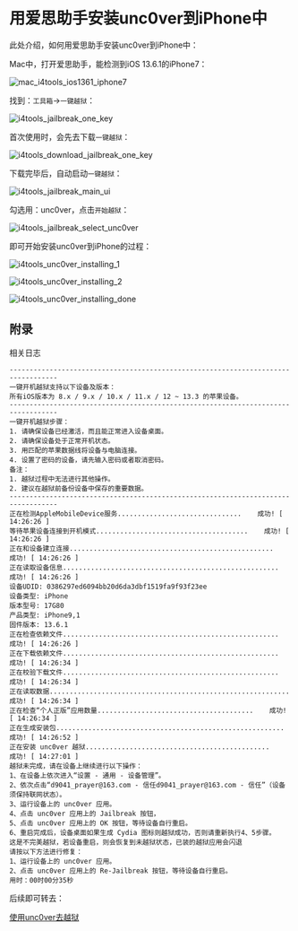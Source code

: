# 用爱思助手安装unc0ver到iPhone中

此处介绍，如何用爱思助手安装unc0ver到iPhone中：

Mac中，打开爱思助手，能检测到iOS 13.6.1的iPhone7：

![mac_i4tools_ios1361_iphone7](../../../../../assets/img/mac_i4tools_ios1361_iphone7.png)

找到：`工具箱`->`一键越狱`：

![i4tools_jailbreak_one_key](../../../../../assets/img/i4tools_jailbreak_one_key.png)

首次使用时，会先去下载`一键越狱`：

![i4tools_download_jailbreak_one_key](../../../../../assets/img/i4tools_download_jailbreak_one_key.png)

下载完毕后，自动启动`一键越狱`：

![i4tools_jailbreak_main_ui](../../../../../assets/img/i4tools_jailbreak_main_ui.png)

勾选用：unc0ver，点击`开始越狱`：

![i4tools_jailbreak_select_unc0ver](../../../../../assets/img/i4tools_jailbreak_select_unc0ver.png)

即可开始安装unc0ver到iPhone的过程：

![i4tools_unc0ver_installing_1](../../../../../assets/img/i4tools_unc0ver_installing.png)

![i4tools_unc0ver_installing_2](../../../../../assets/img/i4tools_unc0ver_installing_2.png)

![i4tools_unc0ver_installing_done](../../../../../assets/img/i4tools_unc0ver_installing_done.png)


## 附录

相关日志

```log
----------------------------------------------------------------------------------
一键开机越狱支持以下设备及版本：
所有iOS版本为 8.x / 9.x / 10.x / 11.x / 12 ~ 13.3 的苹果设备。
----------------------------------------------------------------------------------
一键开机越狱步骤：
1. 请确保设备已经激活，而且能正常进入设备桌面。
2. 请确保设备处于正常开机状态。
3. 用匹配的苹果数据线将设备与电脑连接。
4. 设置了密码的设备，请先输入密码或者取消密码。
备注：
1. 越狱过程中无法进行其他操作。
2. 建议在越狱前备份设备中保存的重要数据。
----------------------------------------------------------------------------------
正在检测AppleMobileDevice服务...............................    成功! [ 14:26:26 ]
等待苹果设备连接到开机模式......................................    成功! [ 14:26:26 ]
正在和设备建立连接...................................................    成功! [ 14:26:26 ]
正在读取设备信息......................................................    成功! [ 14:26:26 ]
设备UDID: 0386297ed6094bb20d6da3dbf1519fa9f93f23ee
设备类型: iPhone
版本型号: 17G80
产品类型: iPhone9,1
固件版本: 13.6.1
正在检查依赖文件......................................................    成功! [ 14:26:26 ]
正在下载依赖文件......................................................    成功! [ 14:26:34 ]
正在校验下载文件......................................................    成功! [ 14:26:34 ]
正在读取数据............................................................    成功! [ 14:26:34 ]
正在检查“个人正版”应用数量.......................................    成功! [ 14:26:34 ]
正在生成安装包.........................................................    成功! [ 14:26:52 ]
正在安装 unc0ver 越狱..............................................    成功! [ 14:27:01 ]
越狱未完成，请在设备上继续进行以下操作：
1、在设备上依次进入“设置 - 通用 - 设备管理”。
2、依次点击“d9041_prayer@163.com - 信任d9041_prayer@163.com - 信任”（设备须保持联网状态）。
3、运行设备上的 unc0ver 应用。
4、点击 unc0ver 应用上的 Jailbreak 按钮，
5、点击 unc0ver 应用上的 OK 按钮，等待设备自行重启。
6、重启完成后，设备桌面如果生成 Cydia 图标则越狱成功，否则请重新执行4、5步骤。
这是不完美越狱，若设备重启，则会恢复到未越狱状态，已装的越狱应用会闪退
请按以下方法进行修复：
1、运行设备上的 unc0ver 应用。
2、点击 unc0ver 应用上的 Re-Jailbreak 按钮，等待设备自行重启。
用时：00时00分35秒
```

后续即可转去：

[使用unc0ver去越狱](../../../../../doing_jailbreak/do_jailbreak/unc0ver/use/README.md)
